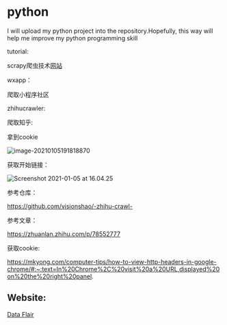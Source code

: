 # python
I will upload my python project into the repository.Hopefully, this way will help me improve my python programming skill



tutorial:

scrapy爬虫技术[网站](https://www.bilibili.com/video/av57909837?p=5)



wxapp：

爬取小程序社区



zhihucrawler:

爬取知乎:

拿到cookie

![image-20210105191818870](https://tva1.sinaimg.cn/large/0081Kckwgy1gmd1bx86xqj31ce0tqgz7.jpg)



获取开始链接：

![Screenshot 2021-01-05 at 16.04.25](https://tva1.sinaimg.cn/large/0081Kckwgy1gmd16l6l5pj30y20u0wlq.jpg)





参考仓库：

https://github.com/visionshao/-zhihu-crawl-

参考文章：

https://zhuanlan.zhihu.com/p/78552777

获取cookie:

https://mkyong.com/computer-tips/how-to-view-http-headers-in-google-chrome/#:~:text=In%20Chrome%2C%20visit%20a%20URL,displayed%20on%20the%20right%20panel.

## Website:


[Data Flair](https://data-flair.training/blogs/data-science-r-movie-recommendation/#)